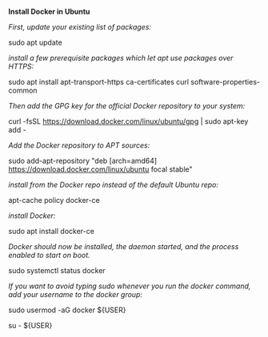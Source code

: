 **Install Docker in Ubuntu**

*First, update your existing list of packages:*

sudo apt update


*install a few prerequisite packages which let apt use packages over HTTPS:*

sudo apt install apt-transport-https ca-certificates curl software-properties-common


*Then add the GPG key for the official Docker repository to your system:*

curl -fsSL https://download.docker.com/linux/ubuntu/gpg | sudo apt-key add -


*Add the Docker repository to APT sources:*

sudo add-apt-repository "deb [arch=amd64] https://download.docker.com/linux/ubuntu focal stable"


*install from the Docker repo instead of the default Ubuntu repo:*

apt-cache policy docker-ce


*install Docker:*

sudo apt install docker-ce


*Docker should now be installed, the daemon started, and the process enabled to start on boot.*

sudo systemctl status docker

*If you want to avoid typing sudo whenever you run the docker command, add your username to the docker group:*

sudo usermod -aG docker ${USER}

su - ${USER}
